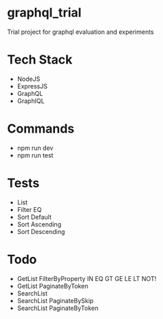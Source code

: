 # graphql_trial
Trial project for graphql evaluation and experiments

# Tech Stack
 - NodeJS
 - ExpressJS
 - GraphQL
 - GraphIQL

# Commands
 - npm run dev
 - npm run test

# Tests
 - List
 - Filter EQ
 - Sort Default
 - Sort Ascending
 - Sort Descending
 
# Todo
 - GetList FilterByProperty IN EQ GT GE LE LT NOT!
 - GetList PaginateByToken
 - SearchList
 - SearchList PaginateBySkip
 - SearchList PaginateByToken
